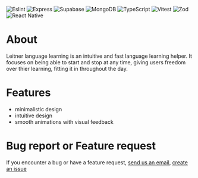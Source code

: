 ![Eslint](https://img.shields.io/badge/eslint-4B32C3?style=for-the-badge&logo=eslint&logoColor=white)
![Express](https://img.shields.io/badge/-Express-373737?style=for-the-badge&logo=Express&logoColor=white)
![Supabase](https://shields.io/badge/supabase-black?logo=supabase&style=for-the-badge)
![MongoDB](https://img.shields.io/badge/-MongoDB-13aa52?style=for-the-badge&logo=mongodb&logoColor=white)
![TypeScript](https://img.shields.io/badge/typescript-%23007ACC.svg?style=for-the-badge&logo=typescript&logoColor=white)
![Vitest](https://img.shields.io/badge/vitest-6E9F18?style=for-the-badge&logo=vitest&logoColor=white)
![Zod](https://img.shields.io/badge/-Zod-3E67B1?style=for-the-badge&logo=zod&logoColor=white)
![React Native](https://img.shields.io/badge/ReactNative-222222?style=for-the-badge&logo=React&logoColor=)



# About

Leitner language learning is an intuitive and fast language learning helper. It focuses on being able to start and stop at any time, giving users freedom over thier learning, fitting it in throughout the day. 

# Features

- minimalistic design
- intuitive design
- smooth animations with visual feedback

# Bug report or Feature request

If you encounter a bug or have a feature request, [send us an email](owen.maynard@students.plymouth.ac.uk), [create an issue](https://github.com/Zedster82/Comp-3000-Owen-Maynard/issues)
